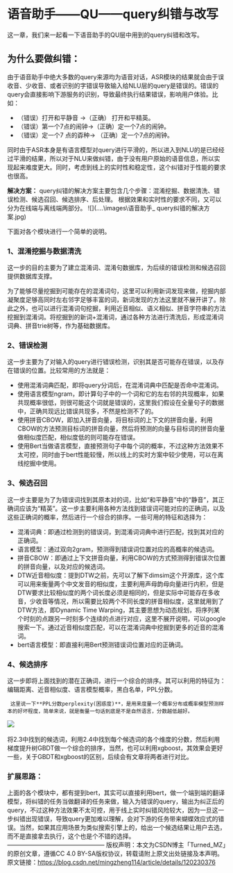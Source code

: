 # 语音助手——QU——query纠错与改写

这一章，我们来一起看一下语音助手的QU层中用到的query纠错和改写。

## 为什么要做纠错：

​		由于语音助手中绝大多数的query来源均为语音对话，ASR模块的结果就会由于误收音、少收音、或者识别的字错误导致输入给NLU层的query是错误的。错误的query会直接影响下游服务的识别，导致最终执行结果错误，影响用户体验。比如：

* （错误）打开和平静音 ->（正确） 打开和平精英。
* （错误）第一个7点的闹钟->（正确）定一个7点的闹钟。
* （错误）定一个7 点的孬种-> （正确）定一个7点的闹钟。

​	    同时由于ASR本身是有语言模型对query进行平滑的，所以进入到NLU的是已经经过平滑的结果，所以对于NLU来做纠错，由于没有用户原始的语音信息，所以实现起来难度更大。同时，考虑到线上的实时性和稳定性，这个纠错对于性能的要求也很高。

**解决方案：**
        query纠错的解决方案主要包含几个步骤：混淆挖掘、数据清洗、错误检测、候选召回、候选排序、后处理。 根据效果和实时性的要求不同，又可以分为在线端与离线端两部分。
![](..\..\images\语音助手_ query纠错的解决方案.jpg)

下面对各个模块进行一个简单的说明。 

### 1、混淆挖掘与数据清洗

​        这一步的目的主要为了建立混淆词、混淆句数据库，为后续的错误检测和候选召回提供数据库支撑。

​    	为了能够尽量挖掘到可能存在的混淆词句，这里可以利用新词发现来做，挖掘内部凝聚度足够高同时左右邻字足够丰富的词，新词发现的方法这里就不展开讲了。除此之外，也可以进行混淆词句挖掘，利用近音相似、语义相似、拼音字符串的方法挖掘到混淆词。将挖掘到的新词+混淆词，通过各种方法进行清洗后，形成混淆词词典、拼音trie树等，作为基础数据库。

### 2、错误检测

​        这一步主要为了对输入的query进行错误检测，识别其是否可能存在错误，以及存在错误的位置。比较常用的方法就是：

* 使用混淆词典匹配，即将query分词后，在混淆词典中匹配是否命中混淆词。
* 使用语言模型ngram，即计算句子中的一个词和它的左右邻的共现概率，如果共现概率很低，则很可能这个词就是错误的，这里我们假设在全量句子的数据中，正确共现远比错误共现多，不然是检测不了的。
* 使用拼音CBOW，即加入拼音向量，将目标词的上下文的拼音向量，利用CBOW的方法预测目标词的拼音向量，然后将预测的向量与目标词的拼音向量做相似度匹配，相似度低的则可能存在错误。
* 使用Bert当做语言模型，直接预测句子中每个词的概率，不过这种方法效果不太可控，同时由于bert性能较慢，所以线上的实时方案中较少使用，可以在离线挖掘中使用。

### 3、候选召回
​        这一步主要是为了为错误词找到其原本对的词，比如“和平静音”中的“静音”，其正确词应该为“精英”。这一步主要利用各种方法找到错误词可能对应的正确词，以及这些正确词的概率，然后进行一个综合的排序。一些可用的特征和选择为：

* 混淆词典：即通过检测到的错误词，到混淆词词典中进行匹配，找到其对应的正确词。
* 语言模型：通过双向2gram，预测得到错误词位置对应的高概率的候选词。
* 拼音CBOW：即通过上下文拼音向量，利用CBOW的方式预测得到错误次位置的拼音向量，以及对应的候选词。
* DTW近音相似度：提到DTW之前，先可以了解下dimsim这个开源库，这个库可以用来衡量两个中文发音的相似度，主要利用声母韵母向量进行内积，但是DTW要求比较相似度的两个词长度必须是相同的，但是实际中可能存在多收音，少收音等情况，所以需要比较两个不同长度的拼音相似度，这里就用到了DTW方法，即Dynamic Time Warping，其主要思想为动态规划，将序列某个时刻的点跟另一时刻多个连续的点进行对应，这里不展开说明，可以google搜索一下。通过近音相似度匹配，可以在混淆词典中挖掘到更多的近音的混淆词。
* bert语言模型：即直接利用Bert预测错误词位置对应的正确词。

###  4、候选排序
​        这一步即将上面找到的潜在正确词，进行一个综合的排序。其可以利用的特征为：编辑距离、近音相似度、语言模型概率，黑白名单，PPL分数。

   	 这里说一下**PPL分数perplexity(困惑度)**，是用来度量一个概率分布或概率模型预测样本的好坏程度，简单来说，就是衡量一句话到底是不是自然语言，分数越低越好。

![](..\..\images\语音助手_PPL(困惑度)分数.png)

​		将2.3中找到的候选词，利用2.4中找到每个候选词的各个维度的分数，然后利用梯度提升树GBDT做一个综合的排序，当然，也可以利用xgboost，其效果会更好一些，关于GBDT和xgboost的区别，后续会有文章将两者进行对比。

###  扩展思路：
​        上面的各个模块中，都有提到bert，其实可以直接利用bert，做一个端到端的翻译模型，将纠错的任务当做翻译的任务来做，输入为错误的query，输出为纠正后的query，不过这种方法效果不太可控，用于线上实时纠错风险较大，因为一旦这一步纠错出现错误，导致query更加难以理解，会对下游的任务带来蝴蝶效应式的错误。当然，如果其应用场景为类似搜索引擎上的，给出一个候选结果让用户去选，而不是直接拿去执行，这个也是个不错的选择。
————————————————
版权声明：本文为CSDN博主「Turned_MZ」的原创文章，遵循CC 4.0 BY-SA版权协议，转载请附上原文出处链接及本声明。
原文链接：https://blog.csdn.net/mingzheng114/article/details/120230376

